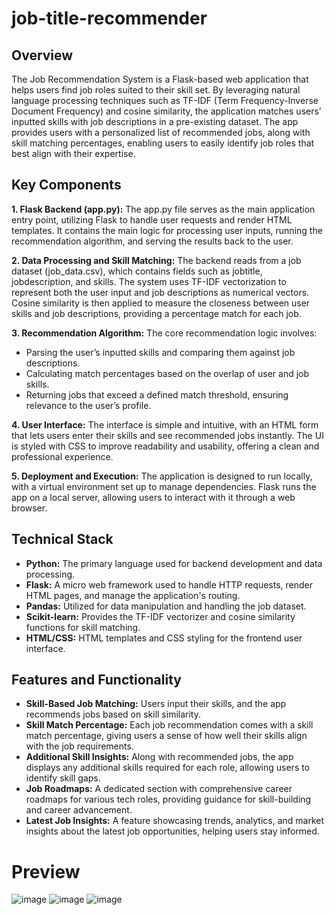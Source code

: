 # job-title-recommender
## Overview
The Job Recommendation System is a Flask-based web application that helps users find job roles suited to their skill set. By leveraging natural language processing techniques such as TF-IDF (Term Frequency-Inverse Document Frequency) and cosine similarity, the application matches users’ inputted skills with job descriptions in a pre-existing dataset. The app provides users with a personalized list of recommended jobs, along with skill matching percentages, enabling users to easily identify job roles that best align with their expertise.

## Key Components
**1. **Flask Backend (app.py):**** The app.py file serves as the main application entry point, utilizing Flask to handle user requests and render HTML templates. It contains the main logic for processing user inputs, running the recommendation algorithm, and serving the results back to the user.

**2. Data Processing and Skill Matching:** The backend reads from a job dataset (job_data.csv), which contains fields such as jobtitle, jobdescription, and skills. The system uses TF-IDF vectorization to represent both the user input and job descriptions as numerical vectors. Cosine similarity is then applied to measure the closeness between user skills and job descriptions, providing a percentage match for each job.

**3. Recommendation Algorithm:** The core recommendation logic involves:
- Parsing the user’s inputted skills and comparing them against job descriptions.
- Calculating match percentages based on the overlap of user and job skills.
- Returning jobs that exceed a defined match threshold, ensuring relevance to the user’s profile.
  
**4. User Interface:** The interface is simple and intuitive, with an HTML form that lets users enter their skills and see recommended jobs instantly. The UI is styled with CSS to improve readability and usability, offering a clean and professional experience.

**5. Deployment and Execution:** The application is designed to run locally, with a virtual environment set up to manage dependencies. Flask runs the app on a local server, allowing users to interact with it through a web browser.

## Technical Stack
- **Python:** The primary language used for backend development and data processing.
- **Flask:** A micro web framework used to handle HTTP requests, render HTML pages, and manage the application's routing.
- **Pandas:** Utilized for data manipulation and handling the job dataset.
- **Scikit-learn:** Provides the TF-IDF vectorizer and cosine similarity functions for skill matching.
- **HTML/CSS:** HTML templates and CSS styling for the frontend user interface.

## Features and Functionality
- **Skill-Based Job Matching:** Users input their skills, and the app recommends jobs based on skill similarity.
- **Skill Match Percentage:** Each job recommendation comes with a skill match percentage, giving users a sense of how well their skills align with the job requirements.
- **Additional Skill Insights:** Along with recommended jobs, the app displays any additional skills required for each role, allowing users to identify skill gaps.
- **Job Roadmaps:** A dedicated section with comprehensive career roadmaps for various tech roles, providing guidance for skill-building and career advancement.
- **Latest Job Insights:** A feature showcasing trends, analytics, and market insights about the latest job opportunities, helping users stay informed.


# Preview 
![image](https://github.com/user-attachments/assets/03d7c564-d9b7-4671-a214-d5175f04d888)
![image](https://github.com/user-attachments/assets/852d9550-1a55-4281-90be-d49847cb4bc8)
![image](https://github.com/user-attachments/assets/3a1e5797-58db-4b59-a082-a06fa2b9c7d4)




